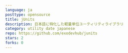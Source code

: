 ```yaml
---
language: ja
posttype: opensource
title: jUnits
description: 日本語に特化した軽量単位ユーティリティライブラリ
category: utility date japanese
repo: https://github.com/exodevhub/junits
stars: 2
forks: 0
---
```

